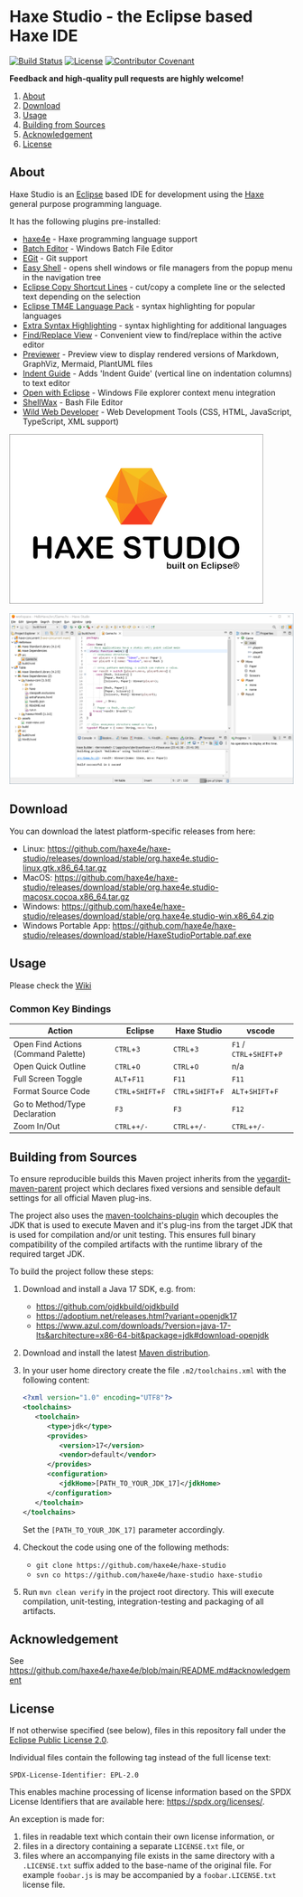 # Haxe Studio - the Eclipse based Haxe IDE

[![Build Status](https://github.com/haxe4e/haxe-studio/actions/workflows/build.yml/badge.svg)](https://github.com/haxe4e/haxe-studio/actions/workflows/build.yml)
[![License](https://img.shields.io/github/license/haxe4e/haxe-studio.svg?color=blue)](LICENSE.txt)
[![Contributor Covenant](https://img.shields.io/badge/Contributor%20Covenant-v2.1%20adopted-ff69b4.svg)](CODE_OF_CONDUCT.md)


**Feedback and high-quality pull requests are  highly welcome!**

1. [About](#about)
1. [Download](#download)
1. [Usage](#usage)
1. [Building from Sources](#building)
1. [Acknowledgement](#acknowledgement)
1. [License](#license)


## <a name="about"></a>About

Haxe Studio is an [Eclipse](https://eclipse.org) based IDE for development using the [Haxe](https://haxe.org) general purpose
programming language.

It has the following plugins pre-installed:
- [haxe4e](https://github.com/haxe4e/haxe4e) - Haxe programming language support
- [Batch Editor](https://github.com/de-jcup/eclipse-batch-editor) - Windows Batch File Editor
- [EGit](https://www.eclipse.org/egit/) - Git support
- [Easy Shell](https://anb0s.github.io/EasyShell/) - opens shell windows or file managers from the popup menu in the navigation tree
- [Eclipse Copy Shortcut Lines](https://github.com/achimmihca/EclipseLineShortcuts) - cut/copy a complete line or the selected text depending on the selection
- [Eclipse TM4E Language Pack](https://github.com/eclipse/tm4e/tree/main/org.eclipse.tm4e.language_pack) - syntax highlighting for popular languages
- [Extra Syntax Highlighting](https://github.com/sebthom/extra-syntax-highlighting-eclipse-plugin) - syntax highlighting for additional languages
- [Find/Replace View](https://github.com/sebthom/findview-eclipse-plugin) - Convenient view to find/replace within the active editor
- [Previewer](https://github.com/sebthom/previewer-eclipse-plugin) - Preview view to display rendered versions of Markdown, GraphViz, Mermaid, PlantUML files
- [Indent Guide](https://github.com/grosenberg/IndentGuide) - Adds 'Indent Guide' (vertical line on indentation columns) to text editor
- [Open with Eclipse](https://github.com/sebthom/open-with-eclipse-plugin) - Windows File explorer context menu integration
- [ShellWax](https://github.com/eclipse/shellwax) - Bash File Editor
- [Wild Web Developer](https://github.com/eclipse/wildwebdeveloper) - Web Development Tools (CSS, HTML, JavaScript, TypeScript, XML support)

![](product/src/haxe_studio_splash.png)

![](product/src/haxe_studio_screenshot.png)

## <a name="download"></a>Download

You can download the latest platform-specific releases from here:

- Linux: https://github.com/haxe4e/haxe-studio/releases/download/stable/org.haxe4e.studio-linux.gtk.x86_64.tar.gz
- MacOS: https://github.com/haxe4e/haxe-studio/releases/download/stable/org.haxe4e.studio-macosx.cocoa.x86_64.tar.gz
- Windows: https://github.com/haxe4e/haxe-studio/releases/download/stable/org.haxe4e.studio-win.x86_64.zip
- Windows Portable App: https://github.com/haxe4e/haxe-studio/releases/download/stable/HaxeStudioPortable.paf.exe


## <a name="usage"></a>Usage

Please check the [Wiki](https://github.com/haxe4e/haxe-studio/wiki)

### Common Key Bindings

|Action                              | Eclipse             | Haxe Studio          | vscode
|------------------------------------|---------------------|----------------------|-------------------
|Open Find Actions (Command Palette) | `CTRL`+`3`          | `CTRL`+`3`           | `F1` / `CTRL`+`SHIFT`+`P`
|Open Quick Outline                  | `CTRL`+`O`          | `CTRL`+`O`           | n/a
|Full Screen Toggle                  | `ALT`+`F11`         | `F11`                | `F11`
|Format Source Code                  | `CTRL`+`SHIFT`+`F`  | `CTRL`+`SHIFT`+`F`   | `ALT`+`SHIFT`+`F`
|Go to Method/Type Declaration       | `F3`                | `F3`                 | `F12`
|Zoom In/Out                         | `CTRL`+`+/-`        | `CTRL`+`+/-`         | `CTRL`+`+/-`


## <a id="building"></a>Building from Sources

To ensure reproducible builds this Maven project inherits from the [vegardit-maven-parent](https://github.com/vegardit/vegardit-maven-parent)
project which declares fixed versions and sensible default settings for all official Maven plug-ins.

The project also uses the [maven-toolchains-plugin](http://maven.apache.org/plugins/maven-toolchains-plugin/) which decouples the JDK that is
used to execute Maven and it's plug-ins from the target JDK that is used for compilation and/or unit testing. This ensures full binary
compatibility of the compiled artifacts with the runtime library of the required target JDK.

To build the project follow these steps:

1. Download and install a Java 17 SDK, e.g. from:
   - https://github.com/ojdkbuild/ojdkbuild
   - https://adoptium.net/releases.html?variant=openjdk17
   - https://www.azul.com/downloads/?version=java-17-lts&architecture=x86-64-bit&package=jdk#download-openjdk

1. Download and install the latest [Maven distribution](https://maven.apache.org/download.cgi).

1. In your user home directory create the file `.m2/toolchains.xml` with the following content:

   ```xml
   <?xml version="1.0" encoding="UTF8"?>
   <toolchains>
      <toolchain>
         <type>jdk</type>
         <provides>
            <version>17</version>
            <vendor>default</vendor>
         </provides>
         <configuration>
            <jdkHome>[PATH_TO_YOUR_JDK_17]</jdkHome>
         </configuration>
      </toolchain>
   </toolchains>
   ```

   Set the `[PATH_TO_YOUR_JDK_17]` parameter accordingly.

1. Checkout the code using one of the following methods:

    - `git clone https://github.com/haxe4e/haxe-studio`
    - `svn co https://github.com/haxe4e/haxe-studio haxe-studio`

1. Run `mvn clean verify` in the project root directory. This will execute compilation, unit-testing, integration-testing and
   packaging of all artifacts.


## <a name="acknowledgement"></a>Acknowledgement

See https://github.com/haxe4e/haxe4e/blob/main/README.md#acknowledgement


## <a name="license"></a>License

If not otherwise specified (see below), files in this repository fall under the [Eclipse Public License 2.0](LICENSE.txt).

Individual files contain the following tag instead of the full license text:
```
SPDX-License-Identifier: EPL-2.0
```

This enables machine processing of license information based on the SPDX License Identifiers that are available here: https://spdx.org/licenses/.

An exception is made for:
1. files in readable text which contain their own license information, or
2. files in a directory containing a separate `LICENSE.txt` file, or
3. files where an accompanying file exists in the same directory with a `.LICENSE.txt` suffix added to the base-name of the original file.
   For example `foobar.js` is may be accompanied by a `foobar.LICENSE.txt` license file.

